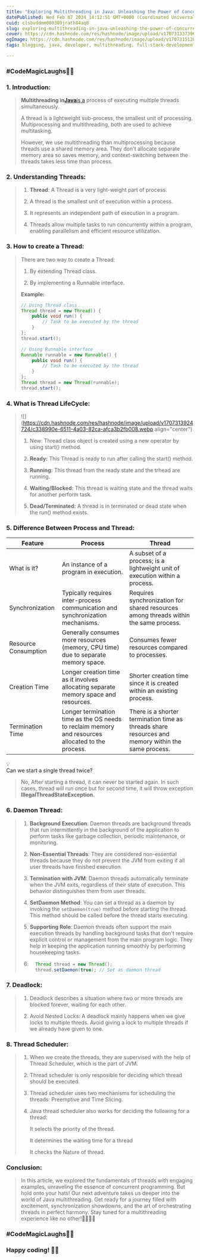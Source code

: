 ```yaml
---
title: "Exploring Multithreading in Java: Unleashing the Power of Concurrent Programming"
datePublished: Wed Feb 07 2024 14:12:51 GMT+0000 (Coordinated Universal Time)
cuid: clsbvddmm000309jrath84aq8
slug: exploring-multithreading-in-java-unleashing-the-power-of-concurrent-programming
cover: https://cdn.hashnode.com/res/hashnode/image/upload/v1707313373965/11886562-c7b6-470a-8e88-f5e3a176d258.png
ogImage: https://cdn.hashnode.com/res/hashnode/image/upload/v1707315120362/b786070a-ad51-49d9-9796-ec042e674403.png
tags: blogging, java, developer, multithreading, full-stack-development, wemakedevs, technikio

---
```


### **#CodeMagicLaughs🦸‍♂️**

### **1\. Introduction:**

> **Multithreading in**[**Java**is a](https://www.javatpoint.com/java-tutorial) process of executing multiple threads simultaneously.
> 
> A thread is a lightweight sub-process, the smallest unit of processing. Multiprocessing and multithreading, both are used to achieve multitasking.
> 
> However, we use multithreading than multiprocessing because threads use a shared memory area. They don't allocate separate memory area so saves memory, and context-switching between the threads takes less time than process.

### **2\. Understanding Threads:**

> 1. **Thread**: A Thread is a very light-weight part of process.
>     
> 2. A thread is the smallest unit of execution within a process.
>     
> 3. It represents an independent path of execution in a program.
>     
> 4. Threads allow multiple tasks to run concurrently within a program, enabling parallelism and efficient resource utilization.
>     

### **3\. How to create a Thread:**

> There are two way to create a Thread:
> 
> 1. By extending Thread class.
>     
> 2. By implementing a Runnable interface.
>     
> 
> **Example:**
> 
> ```java
> // Using Thread class
> Thread thread = new Thread() {
>     public void run() {
>         // Task to be executed by the thread
>     }
> };
> thread.start();
> 
> // Using Runnable interface
> Runnable runnable = new Runnable() {
>     public void run() {
>         // Task to be executed by the thread
>     }
> };
> Thread thread = new Thread(runnable);
> thread.start();
> ```

### **4\. What is Thread LifeCycle:**

> ![](https://cdn.hashnode.com/res/hashnode/image/upload/v1707313924724/c338990e-6511-4a03-82ca-afca3b2fb008.webp align="center")
> 
> 1. New: Thread class object is created using a new operator by using start() method.
>     
> 2. **Ready:** This Thread is ready to run after calling the start() method.
>     
> 3. **Running:** This thread from the ready state and the trhead are running.
>     
> 4. **Waiting/Blocked:** This thread is waiting state and the thread waits for another perform task.
>     
> 5. **Dead/Terminated:** A thread is in terminated or dead state when the run() method exists.
>     

### **5\. Difference Between Process and Thread:**

| **Feature** | **Process** | **Thread** |
| --- | --- | --- |
| What is it? | An instance of a program in execution. | A subset of a process; is a lightweight unit of execution within a process. |
| Synchronization | Typically requires inter-process communication and synchronization mechanisms. | Requires synchronization for shared resources among threads within the same process. |
| Resource Consumption | Generally consumes more resources (memory, CPU time) due to separate memory space. | Consumes fewer resources compared to processes. |
| Creation Time | Longer creation time as it involves allocating separate memory space and resources. | Shorter creation time since it is created within an existing process. |
| Termination Time | Longer termination time as the OS needs to reclaim memory and resources allocated to the process. | There is a shorter termination time as threads share resources and memory within the same process. |

<div data-node-type="callout">
<div data-node-type="callout-emoji">💡</div>
<div data-node-type="callout-text">Can we start a single thread twice?</div>
</div>

> No, After starting a thread, it can never be started again. In such cases, thread will run once but for second time, it will throw exception **IllegalThreadStateException.**

### **6\. Daemon Thread:**

> 1. **Background Execution**: Daemon threads are background threads that run intermittently in the background of the application to perform tasks like garbage collection, periodic maintenance, or monitoring.
>     
> 2. **Non-Essential Threads**: They are considered non-essential threads because they do not prevent the JVM from exiting if all user threads have finished execution.
>     
> 3. **Termination with JVM**: Daemon threads automatically terminate when the JVM exits, regardless of their state of execution. This behavior distinguishes them from user threads.
>     
> 4. **SetDaemon Method**: You can set a thread as a daemon by invoking the `setDaemon(true)` method before starting the thread. This method should be called before the thread starts executing.
>     
> 5. **Supporting Role**: Daemon threads often support the main execution threads by handling background tasks that don't require explicit control or management from the main program logic. They help in keeping the application running smoothly by performing housekeeping tasks.
>     
> 6. ```java
>      Thread thread = new Thread();
>      thread.setDaemon(true); // Set as daemon thread
>     ```
>     

### **7\. Deadlock:**

> 1. Deadlock describes a situation where two or more threads are blocked forever, waiting for each other.
>     
> 2. Avoid Nested Locks: A deadlock mainly happens when we give locks to multiple threds. Avoid giving a lock to multiple threads if we already have given to one.
>     

### **8\. Thread Scheduler:**

> 1. When we create the threads, they are supervised with the help of Thread Scheduler, which is the part of JVM.
>     
> 2. Thread scheduler is only resposible for deciding which thread should be executed.
>     
> 3. Thread scheduler uses two mechanisms for scheduling the threads: Preemptive and Time Slicing.
>     
> 4. Java thread scheduler also works for deciding the following for a thread:
>     
>     It selects the priority of the thread.
>     
>     It determines the waiting time for a thread
>     
>     It checks the Nature of thread.
>     

### **Conclusion:**

> In this article, we explored the fundamentals of threads with engaging examples, unraveling the essence of concurrent programming. But hold onto your hats! Our next adventure takes us deeper into the world of Java multithreading. Get ready for a journey filled with excitement, synchronization showdowns, and the art of orchestrating threads in perfect harmony. Stay tuned for a multithreading experience like no other!👨‍💻🚀🎯

### **#CodeMagicLaughs🦸‍♂️**

### **Happy coding! 🚀✨**